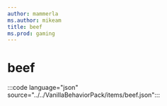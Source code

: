 ```yaml
---
author: mammerla
ms.author: mikeam
title: beef
ms.prod: gaming
---
```


# beef

:::code language="json" source="../../VanillaBehaviorPack/items/beef.json":::